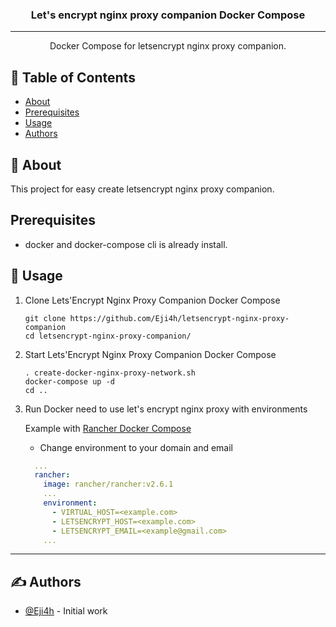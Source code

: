 <h3 align="center">Let's encrypt nginx proxy companion Docker Compose</h3>

---

<p align="center"> Docker Compose for letsencrypt nginx proxy companion.
    <br> 
</p>

## 📝 Table of Contents

- [About](#about)
- [Prerequisites](#prerequisites)
- [Usage](#usage)
- [Authors](#authors)

## 🧐 About <a name = "about"></a>

This project for easy create letsencrypt nginx proxy companion.

## Prerequisites <a name="prerequisites"></a>

- docker and docker-compose cli is already install.

## 🎈 Usage <a name="usage"></a>

1. Clone Lets'Encrypt Nginx Proxy Companion Docker Compose

   ```shell
   git clone https://github.com/Eji4h/letsencrypt-nginx-proxy-companion
   cd letsencrypt-nginx-proxy-companion/
   ```

2. Start Lets'Encrypt Nginx Proxy Companion Docker Compose

   ```shell
   . create-docker-nginx-proxy-network.sh
   docker-compose up -d
   cd ..
   ```

3. Run Docker need to use let's encrypt nginx proxy with environments

   Example with <a href="https://github.com/Eji4h/rancher-compose">Rancher Docker Compose</a>

   - Change environment to your domain and email

   ```yaml
     ...
     rancher:
       image: rancher/rancher:v2.6.1
       ...
       environment:
         - VIRTUAL_HOST=<example.com>
         - LETSENCRYPT_HOST=<example.com>
         - LETSENCRYPT_EMAIL=<example@gmail.com>
       ...
   ```

---

## ✍️ Authors <a name = "Yosapol Jitrak"></a>

- [@Eji4h](https://github.com/Eji4h) - Initial work
